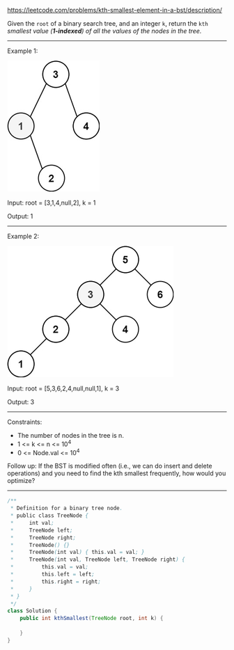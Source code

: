 https://leetcode.com/problems/kth-smallest-element-in-a-bst/description/

Given the `root` of a binary search tree, and an integer `k`, return the `kth` _smallest value (**1-indexed**) of all the values of the nodes in the tree._

---

Example 1:

![image](/img/kthtree1.jpg)

Input: root = [3,1,4,null,2], k = 1

Output: 1

---

Example 2:

![image](/img/kthtree2.jpg)

Input: root = [5,3,6,2,4,null,null,1], k = 3

Output: 3

---

Constraints:

- The number of nodes in the tree is n.
- 1 <= k <= n <= 10<sup>4</sup>
- 0 <= Node.val <= 10<sup>4</sup>

Follow up: If the BST is modified often (i.e., we can do insert and delete operations) and you need to find the kth smallest frequently, how would you optimize?

---

```java
/**
 * Definition for a binary tree node.
 * public class TreeNode {
 *     int val;
 *     TreeNode left;
 *     TreeNode right;
 *     TreeNode() {}
 *     TreeNode(int val) { this.val = val; }
 *     TreeNode(int val, TreeNode left, TreeNode right) {
 *         this.val = val;
 *         this.left = left;
 *         this.right = right;
 *     }
 * }
 */
class Solution {
    public int kthSmallest(TreeNode root, int k) {

    }
}
```
